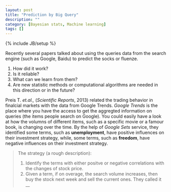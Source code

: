 ```yaml
---
layout: post
title: "Prediction by Big Query"
description: ""
category: [Bayesian stats, Machine learning]
tags: []
---
```

{% include JB/setup %}

Recently several papers talked about using the queries data from the search engine (such as Google, Baidu) to predict the socks or fluenze.

1. How did it work?
2. Is it reliable?
3. What can we learn from them?
4. Are new statistic methods or computational algorithms are needed in this direction or in the future?

Preis T. _et.al.,_ (_Scientific Reports_, 2013) related the trading behavior in finalcial markets with the data from Google Trends. *Google Trends* is the place where you have the access to get the aggregted information on queries (the items people search on Google). You could easily have a look at how the volumns of different items, such as a specific movie or a famour book, is changing over the time. By the help of *Google Sets* service, they identified  some terms, such as **unemployment**, have positive influences on their investment strategy, while, some terms, such as **freedom**, have negative influences on their investment strategy.

> The strategy (a rough description):  
> 1. Identify the terms with either positve or negative correlations with the changes of stock price.  
> 2. Given a term, if on overage, the search volume increases, then buy the stock next week and sell the current ones. They called it __

